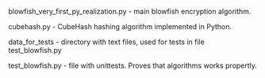 blowfish_very_first_py_realization.py - main blowfish encryption algorithm.

cubehash.py - CubeHash hashing algorithm implemented in Python.

data_for_tests - directory with text files, used for tests in file test_blowfish.py

test_blowfish.py - file with unittests. Proves that algorithms works propertly.

